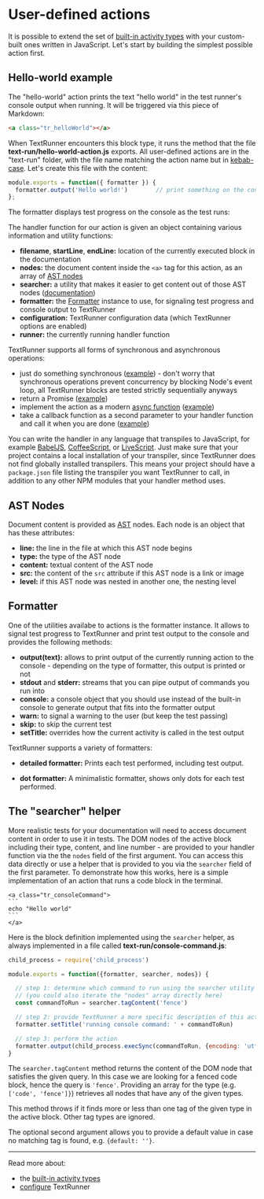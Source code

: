 # User-defined actions

It is possible to extend the set of
[built-in activity types](built-in-activity-types.md)
with your custom-built ones written in JavaScript.
Let's start by building the simplest possible action first.


## Hello-world example

The "hello-world" action prints the text "hello world"
in the test runner's console output when running.
It will be triggered via this piece of Markdown:

<a class="tr_createMarkdownFile">

```html
<a class="tr_helloWorld"></a>
```
</a>

When TextRunner encounters this block type,
it runs the method that the file <a class="tr_createFile">__text-run/hello-world-action.js__ exports.
All user-defined actions are in the "text-run" folder,
with the file name matching the action name
but in [kebab-case](http://wiki.c2.com/?KebabCase).
Let's create this file with the content:

```javascript
module.exports = function({ formatter }) {
  formatter.output('Hello world!')        // print something on the console
};
```

</a>

<a class="tr_runTextrun">
The formatter displays test progress on the console as the test runs:
</a>

The handler function for our action is given an object containing various information and utility functions:

<!-- TODO: check this by creating a custom action that lists the arguments given to it -->
* __filename__, __startLine__, __endLine:__ location of the currently executed block in the documentation
* __nodes:__ the document content inside the `<a>` tag for this action,
  as an array of [AST nodes](#ast-nodes)
* __searcher:__ a utility that makes it easier to get content out of those AST nodes ([documentation](#the-searcher-helper))
* __formatter:__ the [Formatter](#formatter) instance to use, for signaling test progress and console output to TextRunner
* __configuration:__ TextRunner configuration data (which TextRunner options are enabled)
* __runner:__ the currently running handler function

TextRunner supports all forms of synchronous and asynchronous operations:
* just do something synchronous ([example](examples/custom-action-sync)) -
  don't worry that synchronous operations prevent concurrency by blocking Node's event loop,
  all TextRunner blocks are tested strictly sequentially anyways
* return a Promise ([example](examples/custom-action-promise))
* implement the action as a modern
  [async function](https://developer.mozilla.org/en-US/docs/Web/JavaScript/Reference/Statements/async_function)
  ([example](examples/custom-action-async))
* take a callback function as a second parameter to your handler function and call it when you are done
  ([example](examples/custom-action-callback))

You can write the handler in any language that transpiles to JavaScript,
for example [BabelJS](https://babeljs.io),
[CoffeeScript](http://coffeescript.org),
or [LiveScript](http://livescript.net).
Just make sure that your project contains a local installation of your transpiler,
since TextRunner does not find globally installed transpilers.
This means your project should have a `package.json` file listing the transpiler you want TextRunner to call,
in addition to any other NPM modules that your handler method uses.


## AST Nodes

Document content is provided as [AST](https://en.wikipedia.org/wiki/Abstract_syntax_tree) nodes.
Each node is an object that has these attributes:
* __line:__ the line in the file at which this AST node begins
* __type:__ the type of the AST node
* __content:__ textual content of the AST node
* __src:__ the content of the `src` attribute if this AST node is a link or image
* __level:__ if this AST node was nested in another one, the nesting level


## Formatter

One of the utilities availabe to actions is the formatter instance.
It allows to signal test progress to TextRunner and print test output to the console
and provides the following methods:

* __output(text):__
  allows to print output of the currently running action to the console -
  depending on the type of formatter, this output is printed or not
* __stdout__ and __stderr:__
  streams that you can pipe output of commands you run into
* __console:__
  a console object that you should use instead of the built-in console
  to generate output that fits into the formatter output
* __warn:__ to signal a warning to the user (but keep the test passing)
* __skip:__ to skip the current test
* __setTitle:__ overrides how the current activity is called in the test output


TextRunner supports a variety of formatters:

* __detailed formatter:__
  Prints each test performed, including test output.

* __dot formatter:__
  A minimalistic formatter, shows only dots for each test performed.


## The "searcher" helper

More realistic tests for your documentation
will need to access document content
in order to use it in tests.
The DOM nodes of the active block
including their type, content, and line number -
are provided to your handler function
via the the `nodes` field of the first argument.
You can access this data directly
or use a helper that is provided to you via the `searcher` field of the first parameter.
To demonstrate how this works,
here is a simple implementation of an action that runs a code block in the terminal.

<a class="tr_createMarkdownFile">

```
<a class="tr_consoleCommand">
`​``
echo "Hello world"
`​``
</a>
```
</a>

Here is the block definition implemented using the `searcher` helper,
as always implemented in a file called
<a class="tr_createFile">
__text-run/console-command.js__:

```javascript
child_process = require('child_process')

module.exports = function({formatter, searcher, nodes}) {

  // step 1: determine which command to run using the searcher utility
  // (you could also iterate the "nodes" array directly here)
  const commandToRun = searcher.tagContent('fence')

  // step 2: provide TextRunner a more specific description of this action
  formatter.setTitle('running console command: ' + commandToRun)

  // step 3: perform the action
  formatter.output(child_process.execSync(commandToRun, {encoding: 'utf8'}))
}
```
</a>

<a class="tr_runTextrun"></a>

The `searcher.tagContent` method returns the content of the DOM node
that satisfies the given query.
In this case we are looking for a fenced code block,
hence the query is `'fence'`.
Providing an array for the type (e.g. `['code', 'fence']}`)
retrieves all nodes that have any of the given types.

This method throws if it finds more or less than one tag of the given type
in the active block. Other tag types are ignored.

The optional second argument allows you to provide a default value
in case no matching tag is found, e.g. `{default: ''}`.

<hr>

Read more about:
- the [built-in activity types](built-in-activity-types.md)
- [configure](configuration.md) TextRunner
